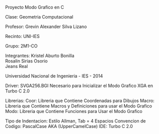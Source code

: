 Proyecto Modo Grafico en C

Clase: Geometria Computacional

Profesor: Grevin Alexander Silva Lizano

Recinto: UNI-IES

Grupo: 2M1-CO

Integrantes:
    Kristel Aburto Bonilla
    <br>
    Rosalin Sirias Osorio
    <br>
    Jeans Real

Universidad Nacional de Ingenieria - IES - 2014


Driver:
    SVGA256.BGI
        Necesario para Inicializar el Modo Grafico XGA en Turbo C 2.0

Librerias:
    Coor:
        Libreria que Contiene Coordenadas para Dibujos
    Macro:
        Libreria que Contiene Macros y Definiciones para usar el Modo Grafico
    Modo:
        Libreria que Contiene Funciones para Usar el Modo Grafico

Tipo de Indentacion:
    Estilo Allman, Tab = 4 Espacios
Convencion de Codigo:
    PascalCase AKA (UpperCamelCase)
IDE:
    Turbo C 2.0
